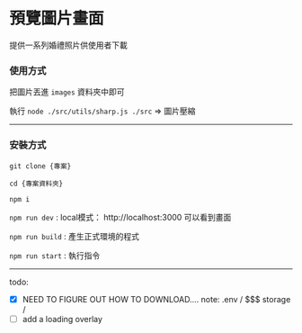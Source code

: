 # 預覽圖片畫面

提供一系列婚禮照片供使用者下載

### 使用方式  

把圖片丟進 `images` 資料夾中即可  

執行 `node ./src/utils/sharp.js ./src` => 圖片壓縮

---

### 安裝方式  

`git clone {專案}` 

`cd {專案資料夾}` 

`npm i` 

`npm run dev` : local模式： http://localhost:3000 可以看到畫面 

`npm run build` : 產生正式環境的程式

`npm run start` : 執行指令

---

todo:   


- [x] NEED TO FIGURE OUT HOW TO DOWNLOAD.... 
      note: .env / $$$ storage / 
- [ ] add a loading overlay